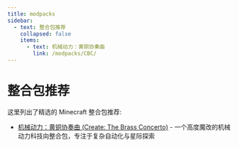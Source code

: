 ```yaml
---
title: modpacks
sidebar:
  - text: 整合包推荐
    collapsed: false
    items:
      - text: 机械动力：黄铜协奏曲
        link: /modpacks/CBC/
---
```


# 整合包推荐

这里列出了精选的 Minecraft 整合包推荐:

- [机械动力：黄铜协奏曲 (Create: The Brass Concerto)](/modpacks/CBC/) - 一个高度魔改的机械动力科技向整合包，专注于复杂自动化与星际探索